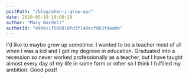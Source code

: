 ```yaml
---
postPath: "/blog/when-i-grow-up/"
date: 2020-05-19 19:08:19
author: "Mary Wardell"
authorId: "49b6c1f566810fd3f148ecfd63fdaabb"
---
```

I'd like to maybe grow up sometime. I wanted to be a teacher most of all when I was a kid and I got my degreee in education. Graduated into a recession so never worked professionally as a teacher, but I have taught almost every day of my life in some form or other so I think I fulfilled my ambition. Good post!
